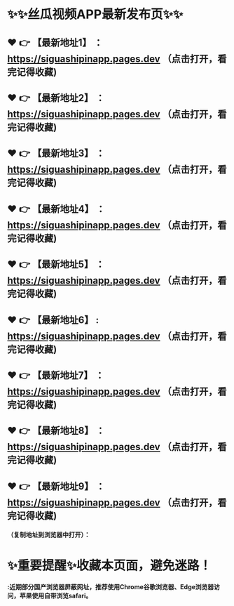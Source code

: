 # :sparkles::sparkles:丝瓜视频APP最新发布页:sparkles::sparkles:

 :heart: :point_right: 【最新地址1】 ：https://siguashipinapp.pages.dev   （点击打开，看完记得收藏)
 ------
 :heart: :point_right: 【最新地址2】 ：https://siguashipinapp.pages.dev   （点击打开，看完记得收藏)
 ------
 :heart: :point_right: 【最新地址3】 ：https://siguashipinapp.pages.dev   （点击打开，看完记得收藏)
 ------
 :heart: :point_right: 【最新地址4】 ：https://siguashipinapp.pages.dev   （点击打开，看完记得收藏)
 ------
 :heart: :point_right: 【最新地址5】 ：https://siguashipinapp.pages.dev   （点击打开，看完记得收藏)
 ------
 :heart: :point_right: 【最新地址6】 : https://siguashipinapp.pages.dev   （点击打开，看完记得收藏)
 ------
 :heart: :point_right: 【最新地址7】 ：https://siguashipinapp.pages.dev   （点击打开，看完记得收藏)
 ------
 :heart: :point_right: 【最新地址8】 ：https://siguashipinapp.pages.dev   （点击打开，看完记得收藏)
 ------
 :heart: :point_right: 【最新地址9】 ：https://siguashipinapp.pages.dev   （点击打开，看完记得收藏)
  ------

  
#### （复制地址到浏览器中打开）：
# :sparkles:重要提醒:sparkles:收藏本页面，避免迷路！
#### :近期部分国产浏览器屏蔽网址，推荐使用Chrome谷歌浏览器、Edge浏览器访问，苹果使用自带浏览safari。
